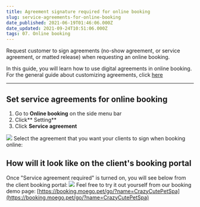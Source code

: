 ```yaml
---
title: Agreement signature required for online booking
slug: service-agreements-for-online-booking
date_published: 2021-06-19T01:46:06.000Z
date_updated: 2021-09-24T10:51:06.000Z
tags: 07. Online booking
---
```


Request customer to sign agreements (no-show agreement, or service agreement, or matted release) when requesting an online booking.

In this guide, you will learn how to use digital agreements in online booking. For the general guide about customizing agreements, click [here ](__GHOST_URL__/digital-agreement/)

---

## Set service agreements for online booking

1. Go to **Online booking** on the side menu bar
2. Click** Setting**
3. Click **Service agreement**

![](__GHOST_URL__/content/images/2021/09/CleanShot-2021-09-13-at-18.11.03-1.png)
Select the agreement that you want your clients to sign when booking online:

## How will it look like on the client's booking portal

Once "Service agreement required" is turned on, you will see below from the client booking portal:
![](__GHOST_URL__/content/images/2021/09/CleanShot-2021-09-13-at-20.04.34.png)
Feel free to try it out yourself from our booking demo page:
[https://booking.moego.pet/go/?name=CrazyCutePetSpa](https://booking.moego.pet/go/?name=CrazyCutePetSpa)
